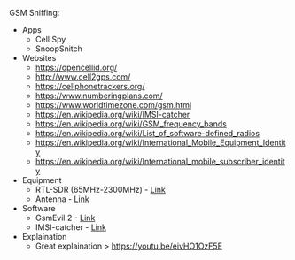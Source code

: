 GSM Sniffing:
- Apps
  - Cell Spy
  - SnoopSnitch
- Websites
  - https://opencellid.org/
  - http://www.cell2gps.com/
  - https://cellphonetrackers.org/
  - https://www.numberingplans.com/
  - https://www.worldtimezone.com/gsm.html
  - https://en.wikipedia.org/wiki/IMSI-catcher
  - https://en.wikipedia.org/wiki/GSM_frequency_bands
  - https://en.wikipedia.org/wiki/List_of_software-defined_radios
  - https://en.wikipedia.org/wiki/International_Mobile_Equipment_Identity
  - https://en.wikipedia.org/wiki/International_mobile_subscriber_identity
- Equipment
  - RTL-SDR (65MHz-2300MHz) - [Link](https://www.amazon.com/dp/B06Y1HKLHY)
  - Antenna - [Link](https://www.amazon.com/dp/B07HQJKMBD)
- Software
  - GsmEvil 2 - [Link](https://github.com/ninjhacks/gsmevil2)
  - IMSI-catcher - [Link](https://github.com/Oros42/IMSI-catcher)
- Explaination
  - Great explaination > https://youtu.be/eivHO1OzF5E
